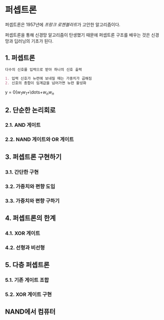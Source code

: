 # 퍼셉트론

퍼셉트론은 1957년에 *프랑크 로젠블라트*가 고안한 알고리즘이다.

퍼셉트론을 통해 신경망 알고리즘이 탄생했기 때문에 퍼셉트론 구조를 배우는 것은 신경망과 딥러닝의 기초가 된다.

## 1. 퍼셉트론

```markdown
다수의 신호를 입력으로 받아 하나의 신호 출력

1. 입력 신호가 뉴련에 보내질 때는 가중치가 곱해짐
2. 신호의 총합이 임계값을 넘어가면 뉴련 활성화
```

y = 0(*w<sub>1</sub>w<sub>1</sub>*+\dots+*w<sub>n</sub>w<sub>n</sub>*



## 2. 단순한 논리회로

### 2.1. AND 게이트

### 2.2. NAND 게이트와 OR 게이트

## 3. 퍼셉트론 구현하기

### 3.1. 간단한 구현

### 3.2. 가중치와 편향 도입

### 3.3. 가중치와 편향 구하기

## 4. 퍼셉트론의 한계

### 4.1. XOR 게이트

### 4.2. 선형과 비선형

## 5. 다층 퍼셉트론

### 5.1. 기존 게이트 조합

### 5.2. XOR 게이트 구현

## NAND에서 컴퓨터
